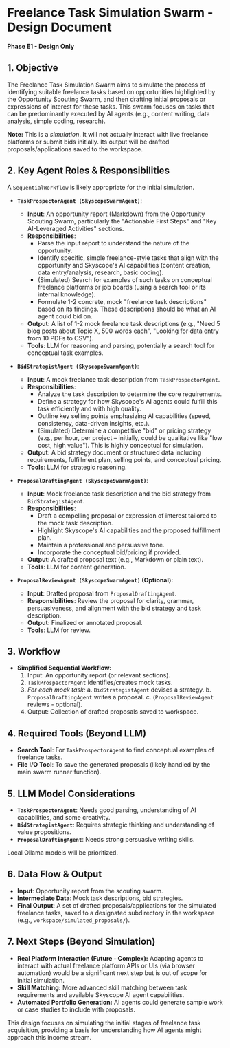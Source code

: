 # Freelance Task Simulation Swarm - Design Document

**Phase E1 - Design Only**

## 1. Objective

The Freelance Task Simulation Swarm aims to simulate the process of identifying suitable freelance tasks based on opportunities highlighted by the Opportunity Scouting Swarm, and then drafting initial proposals or expressions of interest for these tasks. This swarm focuses on tasks that can be predominantly executed by AI agents (e.g., content writing, data analysis, simple coding, research).

**Note:** This is a *simulation*. It will not actually interact with live freelance platforms or submit bids initially. Its output will be drafted proposals/applications saved to the workspace.

## 2. Key Agent Roles & Responsibilities

A `SequentialWorkflow` is likely appropriate for the initial simulation.

*   **`TaskProspectorAgent (SkyscopeSwarmAgent)`**:
    *   **Input**: An opportunity report (Markdown) from the Opportunity Scouting Swarm, particularly the "Actionable First Steps" and "Key AI-Leveraged Activities" sections.
    *   **Responsibilities**:
        *   Parse the input report to understand the nature of the opportunity.
        *   Identify specific, simple freelance-style tasks that align with the opportunity and Skyscope's AI capabilities (content creation, data entry/analysis, research, basic coding).
        *   (Simulated) Search for examples of such tasks on conceptual freelance platforms or job boards (using a search tool or its internal knowledge).
        *   Formulate 1-2 concrete, mock "freelance task descriptions" based on its findings. These descriptions should be what an AI agent could bid on.
    *   **Output**: A list of 1-2 mock freelance task descriptions (e.g., "Need 5 blog posts about Topic X, 500 words each", "Looking for data entry from 10 PDFs to CSV").
    *   **Tools**: LLM for reasoning and parsing, potentially a search tool for conceptual task examples.

*   **`BidStrategistAgent (SkyscopeSwarmAgent)`**:
    *   **Input**: A mock freelance task description from `TaskProspectorAgent`.
    *   **Responsibilities**:
        *   Analyze the task description to determine the core requirements.
        *   Define a strategy for how Skyscope's AI agents could fulfill this task efficiently and with high quality.
        *   Outline key selling points emphasizing AI capabilities (speed, consistency, data-driven insights, etc.).
        *   (Simulated) Determine a competitive "bid" or pricing strategy (e.g., per hour, per project – initially, could be qualitative like "low cost, high value"). This is highly conceptual for simulation.
    *   **Output**: A bid strategy document or structured data including requirements, fulfillment plan, selling points, and conceptual pricing.
    *   **Tools**: LLM for strategic reasoning.

*   **`ProposalDraftingAgent (SkyscopeSwarmAgent)`**:
    *   **Input**: Mock freelance task description and the bid strategy from `BidStrategistAgent`.
    *   **Responsibilities**:
        *   Draft a compelling proposal or expression of interest tailored to the mock task description.
        *   Highlight Skyscope's AI capabilities and the proposed fulfillment plan.
        *   Maintain a professional and persuasive tone.
        *   Incorporate the conceptual bid/pricing if provided.
    *   **Output**: A drafted proposal text (e.g., Markdown or plain text).
    *   **Tools**: LLM for content generation.

*   **`ProposalReviewAgent (SkyscopeSwarmAgent)` (Optional):**
    *   **Input**: Drafted proposal from `ProposalDraftingAgent`.
    *   **Responsibilities**: Review the proposal for clarity, grammar, persuasiveness, and alignment with the bid strategy and task description.
    *   **Output**: Finalized or annotated proposal.
    *   **Tools**: LLM for review.

## 3. Workflow

*   **Simplified Sequential Workflow:**
    1.  Input: An opportunity report (or relevant sections).
    2.  `TaskProspectorAgent` identifies/creates mock tasks.
    3.  *For each mock task:*
        a.  `BidStrategistAgent` devises a strategy.
        b.  `ProposalDraftingAgent` writes a proposal.
        c.  (`ProposalReviewAgent` reviews - optional).
    4.  Output: Collection of drafted proposals saved to workspace.

## 4. Required Tools (Beyond LLM)

*   **Search Tool**: For `TaskProspectorAgent` to find conceptual examples of freelance tasks.
*   **File I/O Tool**: To save the generated proposals (likely handled by the main swarm runner function).

## 5. LLM Model Considerations

*   **`TaskProspectorAgent`**: Needs good parsing, understanding of AI capabilities, and some creativity.
*   **`BidStrategistAgent`**: Requires strategic thinking and understanding of value propositions.
*   **`ProposalDraftingAgent`**: Needs strong persuasive writing skills.

Local Ollama models will be prioritized.

## 6. Data Flow & Output

*   **Input**: Opportunity report from the scouting swarm.
*   **Intermediate Data**: Mock task descriptions, bid strategies.
*   **Final Output**: A set of drafted proposals/applications for the simulated freelance tasks, saved to a designated subdirectory in the workspace (e.g., `workspace/simulated_proposals/`).

## 7. Next Steps (Beyond Simulation)

*   **Real Platform Interaction (Future - Complex):** Adapting agents to interact with actual freelance platform APIs or UIs (via browser automation) would be a significant next step but is out of scope for initial simulation.
*   **Skill Matching:** More advanced skill matching between task requirements and available Skyscope AI agent capabilities.
*   **Automated Portfolio Generation:** AI agents could generate sample work or case studies to include with proposals.

This design focuses on simulating the initial stages of freelance task acquisition, providing a basis for understanding how AI agents might approach this income stream.
